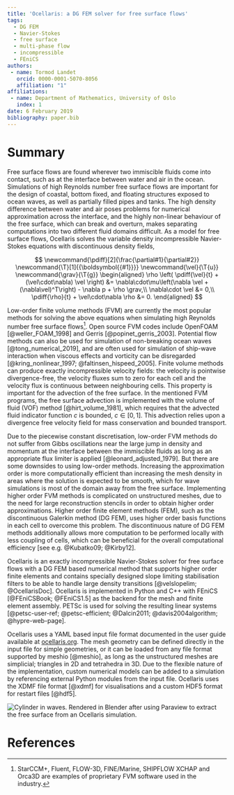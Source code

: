 ```yaml
---
title: 'Ocellaris: a DG FEM solver for free surface flows'
tags:
  - DG FEM
  - Navier-Stokes
  - free surface
  - multi-phase flow
  - incompressible
  - FEniCS
authors:
 - name: Tormod Landet
   orcid: 0000-0001-5070-8056
   affiliation: "1"
affiliations:
 - name: Department of Mathematics, University of Oslo
   index: 1
date: 6 February 2019
bibliography: paper.bib
---
```


# Summary

Free surface flows are found wherever two immiscible fluids come into contact, such as at the interface between water and air in the ocean. Simulations of high Reynolds number free surface flows are important for the design of coastal, bottom fixed, and floating structures exposed to ocean waves, as well as partially filled pipes and tanks. The high density difference between water and air poses problems for numerical approximation across the interface, and the highly non-linear behaviour of the free surface, which can break and overturn, makes separating computations into two different fluid domains difficult. As a model for free surface flows, Ocellaris solves the variable density incompressible Navier-Stokes equations with discontinuous density fields,

$$
\newcommand{\pdiff}[2]{\frac{\partial#1}{\partial#2}}
\newcommand{\T}[1]{{\boldsymbol{{#1}}}}
\newcommand{\vel}{\T{u}}
\newcommand{\grav}{\T{g}}
\begin{aligned}
\rho \left( \pdiff{\vel}{t} + (\vel\cdot\nabla) \vel \right) &= \nabla\cdot\mu\left(\nabla \vel + (\nabla\vel)^T\right) - \nabla p + \rho \grav,\\
\nabla\cdot \vel &= 0,\\
\pdiff{\rho}{t} + \vel\cdot\nabla \rho &= 0.
\end{aligned}
$$

Low-order finite volume methods (FVM) are currently the most popular methods for solving the above equations when simulating high Reynolds number free surface flows[^1]. Open source FVM codes include OpenFOAM [@weller_FOAM_1998] and Gerris [@popinet_gerris_2003]. Potential flow methods can also be used for simulation of non-breaking ocean waves [@tong_numerical_2019], and are often used for simulation of ship-wave interaction when viscous effects and vorticity can be disregarded [@kring_nonlinear_1997; @faltinsen_hispeed_2005]. Finite volume methods can produce  exactly incompressible velocity fields: the velocity is pointwise divergence-free, the velocity fluxes sum to zero for each cell and the velocity flux is continuous between neighbouring cells. This property is important for the advection of the free surface. In the mentioned FVM programs, the free surface advection is implemented with the volume of fluid (VOF) method [@hirt_volume_1981], which requires that the advected fluid indicator function $c$ is bounded, $c\in[0,1]$. This advection relies upon a divergence free velocity field for mass conservation and bounded transport.

[^1]: StarCCM+, Fluent, FLOW-3D, FINE/Marine, SHIPFLOW XCHAP and Orca3D are examples of proprietary FVM software used in the industry.

Due to the piecewise constant discretisation, low-order FVM methods do not suffer from Gibbs oscillations near the large jump in density and momentum at the interface between the immiscible fluids as long as an appropriate flux limiter is applied [@leonard_adjusted_1979]. But there are some downsides to using low-order methods. Increasing the approximation order is more computationally efficient than increasing the mesh density in areas where the solution is expected to be smooth, which for wave simulations is most of the domain away from the free surface. Implementing higher order FVM methods is complicated on unstructured meshes, due to the need for large reconstruction stencils in order to obtain higher order approximations. Higher order finite element methods (FEM), such as the discontinuous Galerkin method (DG FEM), uses higher order basis functions in each cell to overcome this problem. The discontinuous nature of DG FEM methods additionally allows more computation to be performed locally with less coupling of cells, which can be beneficial for the overall computational efficiency [see e.g. @Kubatko09; @Kirby12].

Ocellaris is an exactly incompressible Navier-Stokes solver for free surface flows with a DG FEM based numerical method that supports higher order finite elements and contains specially designed slope limiting stabilisation filters to be able to handle large density transitions [@velslopelim; @OcellarisDoc]. Ocellaris is implemented in Python and C++ with FEniCS [@FEniCSBook; @FEniCS1.5] as the backend for the mesh and finite element assembly. PETSc is used for solving the resulting linear systems [@petsc-user-ref; @petsc-efficient; @Dalcin2011; @davis2004algorithm; @hypre-web-page].

Ocellaris uses a YAML based input file format documented in the user guide available at [ocellaris.org](https://www.ocellaris.org). The mesh geometry can be defined directly in the input file for simple geometries, or it can be loaded from any file format supported by meshio [@meshio], as long as the unstructured meshes are simplicial; triangles in 2D and tetrahedra in 3D. Due to the flexible nature of the implementation, custom numerical models can be added to a simulation by referencing external Python modules from the input file. Ocellaris uses the XDMF file format [@xdmf] for visualisations and a custom HDF5 format for restart files [@hdf5].

![Cylinder in waves. Rendered in Blender after using Paraview to extract the free surface from an Ocellaris simulation.](https://www.ocellaris.org/figures/cylinder_in_waves.jpg)

# References

